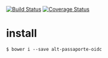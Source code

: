 [![Build Status](https://secure.travis-ci.org/dsn-nimbus/alt-passaporte-oidc.png?branch=master)](https://travis-ci.org/dsn-nimbus/alt-passaporte-oidc)
[![Coverage Status](https://coveralls.io/repos/dsn-nimbus/alt-passaporte-oidc/badge.svg?branch=master&service=github)](https://coveralls.io/r/dsn-nimbus/alt-passaporte-oidc/?branch=master)

# install

```shell
$ bower i --save alt-passaporte-oidc
```
